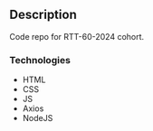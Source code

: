


## Description
Code repo for RTT-60-2024 cohort.


### Technologies
 - HTML
 - CSS
 - JS
 - Axios
 - NodeJS
